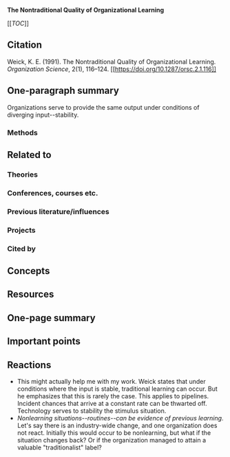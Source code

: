 **The Nontraditional Quality of Organizational Learning**

[[_TOC_]]

## Citation

Weick, K. E. (1991). The Nontraditional Quality of Organizational Learning. *Organization Science*, 2(1), 116–124. [[https://doi.org/10.1287/orsc.2.1.116]]

## One-paragraph summary

Organizations serve to provide the same output under conditions of diverging input--stability.

### Methods

## Related to

### Theories

### Conferences, courses etc.

### Previous literature/influences

### Projects

### Cited by

## Concepts

## Resources

## One-page summary

## Important points

## Reactions
* This might actually help me with my work. Weick states that under conditions where the input is stable, traditional learning can occur. But he emphasizes that this is rarely the case. This applies to pipelines. Incident chances that arrive at a constant rate can be thwarted off. Technology serves to stability the stimulus situation.
* *Nonlearning situations--routines--can be evidence of previous learning*. Let's say there is an industry-wide change, and one organization does not react. Initially this would occur to be nonlearning, but what if the situation changes back? Or if the organization managed to attain a valuable "traditionalist" label?